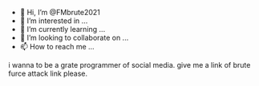 - 👋 Hi, I’m @FMbrute2021
- 👀 I’m interested in ...
- 🌱 I’m currently learning ...
- 💞️ I’m looking to collaborate on ...
- 📫 How to reach me ...

<!---
FMbrute2021/FMbrute2021 is a ✨ special ✨ repository because its `README.md` (this file) appears on your GitHub profile.
You can click the Preview link to take a look at your changes.
--->
i wanna to be a grate programmer of social media.
give me a link of brute furce attack link please.
